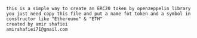     this is a simple way to create an ERC20 token by openzeppelin library
    you just need copy this file and put a name fot token and a symbol in constructor like "Ethereume" & "ETH" 
    created by amir shafiei
    amirshafiei71@gmail.com
